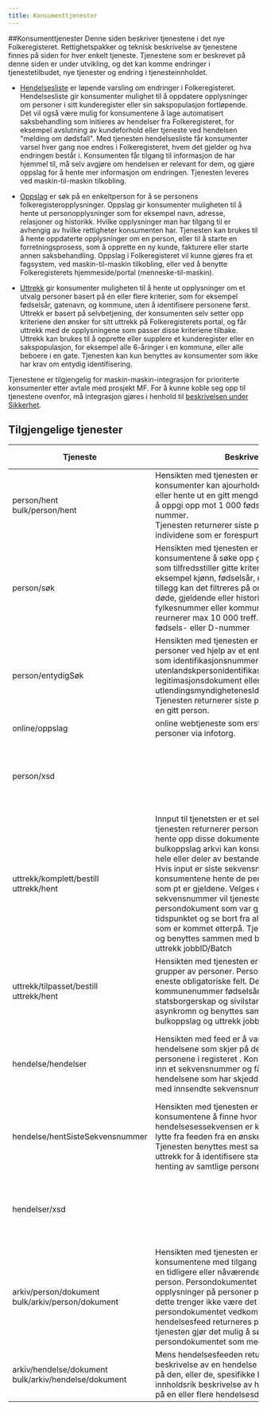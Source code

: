 ```yaml
---
title: Konsumenttjenester
---
```


##Konsumenttjenester
Denne siden beskriver tjenestene i det nye Folkeregisteret. 
Rettighetspakker og teknisk beskrivelse av tjenestene finnes på siden for hver enkelt tjeneste. Tjenestene som er beskrevet på denne siden er under utvikling, og det kan komme endringer i tjenestetilbudet, nye tjenester og endring i tjenesteinnholdet.

* [Hendelsesliste](../hendelsesliste) er løpende varsling om endringer i Folkeregisteret. Hendelsesliste gir konsumenter mulighet til å oppdatere opplysninger om personer i sitt kunderegister eller sin sakspopulasjon fortløpende. Det vil også være mulig for konsumentene å lage automatisert saksbehandling som initieres av hendelser fra Folkeregisteret, for eksempel avslutning av kundeforhold eller tjeneste ved hendelsen "melding om dødsfall". 
Med tjenesten hendelsesliste får konsumenter varsel hver gang noe endres i Folkeregisteret, hvem det gjelder og hva endringen består i.  Konsumenten får tilgang til informasjon de har hjemmel til, må selv avgjøre om hendelsen er relevant for dem, og gjøre oppslag for å hente mer informasjon om endringen. Tjenesten leveres ved maskin-til-maskin tilkobling. 

* [Oppslag](../oppslag) er søk på en enkeltperson for å se personens folkeregisteropplysninger. Oppslag gir konsumenter muligheten til å hente ut personopplysninger som for eksempel navn, adresse, relasjoner og historikk. Hvilke opplysninger man har tilgang til er avhengig av hvilke rettigheter konsumenten har. Tjenesten kan brukes til å hente oppdaterte opplysninger om en person, eller til å starte en forretningsprosess, som å opprette en ny kunde, fakturere eller starte annen saksbehandling. 
	Oppslag i Folkeregisteret vil kunne gjøres fra et fagsystem, ved maskin-til-maskin tilkobling, eller ved å benytte Folkeregisterets hjemmeside/portal (menneske-til-maskin). 

* [Uttrekk](../uttrekk) gir konsumenter muligheten til å hente ut opplysninger om et utvalg personer basert på én eller flere kriterier, som for eksempel fødselsår, gatenavn, og kommune, uten å identifisere personene først. Uttrekk er basert på selvbetjening, der konsumenten selv setter opp kriteriene den ønsker for sitt uttrekk på Folkeregisterets portal, og får uttrekk  med de opplysningene som passer disse kriteriene tilbake.
Uttrekk kan brukes til å opprette eller supplere et kunderegister eller en sakspopulasjon, for eksempel alle 6-åringer i en kommune, eller alle beboere i en gate. Tjenesten kan kun benyttes av konsumenter som ikke har krav om entydig identifisering.

Tjenestene er tilgjengelig for maskin-maskin-integrasjon for prioriterte konsumenter etter avtale med prosjekt MF. For å kunne koble seg opp til tjenestene ovenfor, må integrasjon gjøres i henhold til [beskrivelsen under Sikkerhet](../sikkerhet).




## Tilgjengelige tjenester
| Tjeneste | Beskrivelse | Tilgjengelig i rettighetspakker | 
|------------|------------------------------------------|------------|
| person/hent <br> bulk/person/hent |Hensikten med tjenesten er å tillate at konsumenter kan ajourholde sitt kunderegister eller hente ut en gitt mengde med personer. Ved å oppgi opp mot 1 000 fødsels- eller D-nummer. <br> Tjenesten returnerer siste persondokument for individene som er forespurt. | Offentlig med hjemmel, <br> Offentlig uten hjemmel, <br> Bank-og-Finans     |
|person/søk | Hensikten med tjenesten er å tillate konsumentene å søke opp grupper av personer som tilfredsstiller gitte kriterier. Kriteriene er for eksempel kjønn, fødselsår, navn, adresse. I tillegg kan det filtreres på om man skal inkludere døde, gjeldende eller historiske opplysninger, fylkesnummer eller kommunenummer. Tjenesten reurnerer max 10 000 treff. Tjenesten returnerer fødsels- eller D-nummer |Offentlig med hjemmel, <br>Offentlig uten hjemmel, <br>Bank og Finans |
|person/entydigSøk|Hensikten med tjenesten er å tillate søk på personer ved hjelp av et entyidge opplysninger som identifikasjonsnummer, utenlandskpersonidentifikasjon, legitimasjonsdokument eller utlendingsmyndighetenesIdentifikasjonsnummer. Tjenesten returnerer siste persondokument for en gitt person. |Offentlig med hjemmel, <br>Offentlig uten hjemmel, <br>Bank og Finans, <br>Presse, <br>Private foretak|
|online/oppslag|online webtjeneste som erstatter dagens søk på personer via infotorg.| Ikke utviklet/tilgjengelig |
|person/xsd |  | Offentlig med hjemmel, <br>Offentlig uten hjemmel, <br>Bank og Finans, <br>Presse, <br>Private foretak |
|uttrekk/komplett/bestill <br> uttrekk/hent |Innput til tjenetsten er et sekvensnummer og tjenesten returnerer persondokumenter. Ved å hente opp disse dokumentene gjennom bulkoppslag arkvi kan konsumentene hente ut hele eller deler av bestanden i folkeregisteret. Hvis input er siste sekvensnummer vil konsumentene hente de persondokumentene som pt er gjeldene.  Velges et lavere sekvensnummer vil tjenesten hente alle persondokument som var gjeldende på dette tidspunktet og se bort fra alle persondokument som er kommet etterpå. Tjenesten er asynkron og benyttes sammen med bulkoppslag og uttrekk jobbID/Batch| Offentlig med hjemmel |
|uttrekk/tilpasset/bestill <br> uttrekk/hent |Hensikten med tjenesten er å tillate søk på grupper av personer. Personstaustyper er eneste obligatoriske felt. Det kan også søler å kommunenummer fødselsår, dødsår, kjønn, statsborgerskap og sivilstandstype.  Tjenesten er asynkromn og benyttes sammen med bulkoppslag og uttrekk jobbID/batch| Offentlig med hjemmel, <br> Offentlig uten hjemmel |
|hendelse/hendelser|Hensikten med feed er å varsle om de hendelsene som skjer på de forskjellige personene i registeret . Konsumentene sender inn et sekvensnummer og får returnert alle hendelsene som har skjedd i registeret fra og med innsendte sekvensnummer.| Offentlig med hjemmel, <br>Offentlig uten hjemmel, <br>Bank og Finans, <br>Presse, <br>Private foretak |
|hendelse/hentSisteSekvensnummer|Hensikten med tjenesten er å gjøre det mulig for konsumentene å finne hvor langt hendelsesessekvensen er kommet slik at de kan lytte fra feeden fra en ønsket tidspunkt. Tjenesten benyttes mest sammen med  komplett uttrekk for å identifisere starttidspunkt for henting av samtlige personer i et testmiljø.| Offentlig med hjemmel, <br>Offentlig uten hjemmel, <br>Bank og Finans, <br>Presse, <br>Private foretak |
|hendelser/xsd||Offentlig med hjemmel, <br>Offentlig uten hjemmel, <br>Bank og Finans, <br>Presse, <br>Private foretak|
|arkiv/person/dokument <br> bulk/arkiv/person/dokument |Hensikten med tjenesten er å tillate konsumentene med tilgang til tjenesten søke på en tidligere eller nåværende tilstand for en gitt person. Persondokumentet inneholder komplette opplysninger på personer på et tidspunkt, men dette trenger ikke være det siste persondokumentet vedkommende har. Fra hendelsesfeed returneres persondokumentet og tjenesten gjør det mulig å søke opp persondokumentet som medførte hendelsen.|Offentlig med hjemmel|
|arkiv/hendelse/dokument <br> bulk/arkiv/hendelse/dokument|Mens hendelsesfeeden returnerer en tynn beskrivelse av en hendelse returnerer oppslag på den, eller de, spesifikke hendelsen en mer innholdsrik beskrivelse av hendelsen. Tillater søk på en eller flere hendelsesdokument.|Offentlig med hjemmel|






